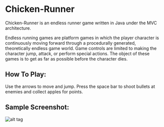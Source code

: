 Chicken-Runner
==============
Chicken-Runner is an endless runner game written in Java under the MVC architecture. 

Endless running games are platform games in which the player character is continuously moving forward through a procedurally generated, theoretically endless game world. Game controls are limited to making the character jump, attack, or perform special actions. The object of these games is to get as far as possible before the character dies.

How To Play:
--------------
Use the arrows to move and jump. Press the space bar to shoot bullets at enemies and collect apples for points.

Sample Screenshot:
--------------
![alt tag](https://raw.github.com/0xFFFFF/Chicken-Runner/master/images/Screenshots/Sample.png)
